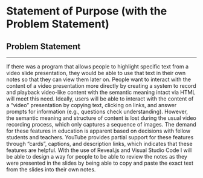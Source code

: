 Statement of Purpose (with the Problem Statement)
=========

Problem Statement
--------------------
---
<p>
If there was a program that allows people to highlight specific text from a video slide presentation, they would be able to use that text in their own notes so that they can 
view them later on.  People want to interact with the content of a video presentation more directly by creating a system to record and playback video-like content with the 
semantic meaning intact via HTML will meet this need.  Ideally, users will be able to interact with the content of a  “video” presentation by copying text, clicking on links, 
and answer prompts for information (e.g., questions check understanding).  However, the semantic meaning and structure of content is lost during the usual video recording 
process, which only captures a sequence of images.  The demand for these features in education is apparent based on decisions with fellow students and teachers.  YouTube 
provides partial support for these features through “cards”, captions, and description links, which indicates that these features are helpful.  With the use of Reveal.js and 
Visual Studio Code I will be able to design a way for people to be able to review the notes as they were presented in the slides by being able to copy and paste the exact text
from the slides into their own notes.
</p>
